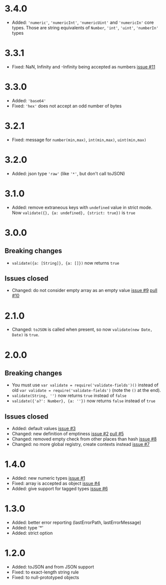 # 3.4.0
* Added: `'numeric'`, `'numericInt'`, `'numericUint'` and `'numericIn'` core types. Those are string equivalents of `Number`, `'int'`, `'uint'`, `'numberIn'` types

# 3.3.1
* Fixed: NaN, Infinity and -Infinity being accepted as numbers [issue #11](https://github.com/clubedaentrega/validate-fields/issues/11)

# 3.3.0
* Added: `'base64'`
* Fixed: `'hex'` does not accept an odd number of bytes

# 3.2.1
* Fixed: message for `number(min,max)`, `int(min,max)`, `uint(min,max)`

# 3.2.0
* Added: json type `'raw'` (like `'*'`, but don't call toJSON)

# 3.1.0
* Added: remove extraneous keys with `undefined` value in strict mode. Now `validate({}, {a: undefined}, {strict: true})` is `true`

# 3.0.0
## Breaking changes
* `validate({a: [String]}, {a: []})` now returns `true`

## Issues closed
*  Changed: do not consider empty array as an empty value [issue #9](https://github.com/clubedaentrega/validate-fields/issues/9) [pull #10](https://github.com/clubedaentrega/validate-fields/pull/10)

# 2.1.0
* Changed: `toJSON` is called when present, so now `validate(new Date, Date)` is `true`.

# 2.0.0
## Breaking changes
* You must use `var validate = require('validate-fields')()` instead of old `var validate = require('validate-fields')` (note the `()` at the end).
* `validate(String, '')` now returns `true` instead of `false`
* `validate({'a?': Number}, {a: ''})` now returns `false` instead of `true`

## Issues closed
* Added: default values [issue #3](https://github.com/clubedaentrega/validate-fields/issues/3)
* Changed: new definition of emptiness [issue #2](https://github.com/clubedaentrega/validate-fields/issues/2) [pull #5](https://github.com/clubedaentrega/validate-fields/pull/5)
* Changed: removed empty check from other places than hash [issue #8](https://github.com/clubedaentrega/validate-fields/issues/8)
* Changed: no more global registry, create contexts instead [issue #7](https://github.com/clubedaentrega/validate-fields/issues/7)

# 1.4.0
* Added: new numeric types [issue #1](https://github.com/clubedaentrega/validate-fields/issues/1)
* Fixed: array is accepted as object [issue #4](https://github.com/clubedaentrega/validate-fields/issues/4)
* Added: give support for tagged types [issue #6](https://github.com/clubedaentrega/validate-fields/issues/6)

# 1.3.0
* Added: better error reporting (lastErrorPath, lastErrorMessage)
* Added: type '*'
* Added: strict option

# 1.2.0
* Added: toJSON and from JSON support
* Fixed: to exact-length string rule
* Fixed: to null-prototyped objects